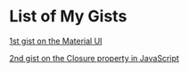 # List of My Gists

<a href="https://gist.github.com/sudhanshu-p/69e1bb937bfd1add2c231bd6d9c57e35">1st gist on the Material UI<a>
  
  
<a href="https://gist.github.com/sudhanshu-p/36ce96e94323df6ebe1634c8156a6e92">2nd gist on the Closure property in JavaScript<a>  

